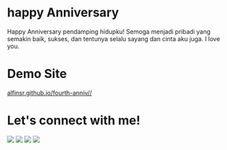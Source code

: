# happy Anniversary
 Happy Anniversary pendamping hidupku! Semoga menjadi pribadi yang semakin baik, sukses, dan tentunya selalu sayang dan cinta aku juga. I love you.

# Demo Site
 <a href="https://alfinsr.github.io/fourth-anniv/">alfinsr.github.io/fourth-anniv//</a>

# Let's connect with me!
<p>
    <a href="https://alfinsr.github.io" target="_blank"><img src="https://img.shields.io/badge/Website-https://alfinsr.github.io-blue?" /></a>
    <a href="https://www.linkedin.com/in/alfinsr" target="_blank"><img src="https://img.shields.io/badge/Linkedin-alfinsr-blue" /></a>
    <a href="https://facebook.com/wacdm" target="_blank"><img src="https://img.shields.io/badge/Facebook-wacdm-blue" /></a>
    <a href="https://instagram.com/alf.insr" target="_blank"><img src="https://img.shields.io/badge/Instagram-@alf.insr-blue" /></a>
</p> 
